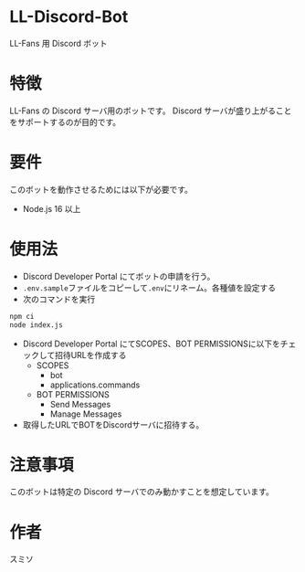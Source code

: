 # LL-Discord-Bot
LL-Fans 用 Discord ボット

# 特徴
LL-Fans の Discord サーバ用のボットです。
Discord サーバが盛り上がることをサポートするのが目的です。

# 要件
このボットを動作させるためには以下が必要です。

* Node.js 16 以上

# 使用法

* Discord Developer Portal にてボットの申請を行う。
* `.env.sample`ファイルをコピーして`.env`にリネーム。各種値を設定する
* 次のコマンドを実行
```bash
npm ci
node index.js
```
* Discord Developer Portal にてSCOPES、BOT PERMISSIONSに以下をチェックして招待URLを作成する
  * SCOPES
    * bot
    * applications.commands
  * BOT PERMISSIONS
    * Send Messages
    * Manage Messages
* 取得したURLでBOTをDiscordサーバに招待する。



# 注意事項
このボットは特定の Discord サーバでのみ動かすことを想定しています。


# 作者
スミソ